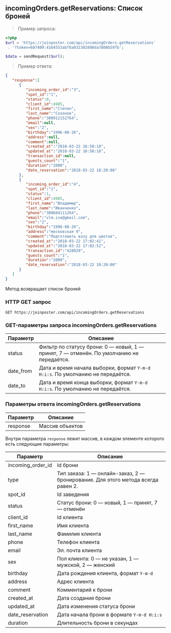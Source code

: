 ## incomingOrders.getReservations: Список броней

> Пример запроса:

```php
<?php
$url = 'https://joinposter.com/api/incomingOrders.getReservations'
 . '?token=687409:4164553abf6a031302898da7800b59fb';

$data = sendRequest($url);

```

> Пример ответа:

```json
{
   "response":[
      {
         "incoming_order_id":"3",
         "spot_id":"1",
         "status":0,
         "client_id":4985,
         "first_name":"Степан",
         "last_name":"Созонов",
         "phone":"380912152764",
         "email":null,
         "sex":"2",
         "birthday":"1996-08-26",
         "address":null,
         "comment":null,
         "created_at":"2018-03-22 16:50:18",
         "updated_at":"2018-03-22 16:50:18",
         "transaction_id":null,
         "guests_count":"1",
         "duration":"2000",
         "date_reservation":"2018-03-22 18:20:00"
      },
      {
         "incoming_order_id":"4",
         "spot_id":"1",
         "status":1,
         "client_id":4985,
         "first_name":"Владимир",
         "last_name":"Иванченко",
         "phone":"380684111264",
         "email":"vlm.iva@gmail.com",
         "sex":"2",
         "birthday":"1996-08-26",
         "address":"московская 9",
         "comment":"Подготовить вазу для цветов",
         "created_at":"2018-03-22 17:02:41",
         "updated_at":"2018-03-22 17:02:52",
         "transaction_id":"428929",
         "guests_count":"1",
         "duration":"2000",
         "date_reservation":"2018-03-22 18:20:00"
      }
   ]
}
```

Метод возвращает список броней

### HTTP GET запрос

`GET https://joinposter.com/api/incomingOrders.getReservations`

### GET-параметры запроса incomingOrders.getReservations

Параметр | Описание
-------- | --------
status | Фильтр по статусу брони: 0 — новый, 1 — принят, 7 — отменён. По умолчанию не передаётся.
date_from | Дата и время начала выборки, формат `Y-m-d H:i:s`. По умолчанию не передаётся.
date_to | Дата и время конца выборки, формат `Y-m-d H:i:s`. По умолчанию не передаётся.

### Параметры ответа incomingOrders.getReservations

Параметр | Описание
-------- | --------
response | Массив объектов

Внутри параметра `response` лежит массив, в каждом элементе которого есть следующие параметры:

Параметр | Описание
-------- | --------
incoming_order_id | Id брони
type | Тип заказа: 1 — онлайн-заказ, 2 — бронирование. Для этого метода всегда равен 2.
spot_id | Id заведения
status | Статус брони: 0 — новый, 1 — принят, 7 — отменён
client_id | Id клиента
first_name | Имя клиента
last_name | Фамилия клиента
phone | Телефон клиента
email | Эл. почта клиента
sex | Пол клиента: 0 — не указан, 1 — мужской, 2 — женский
birthday | Дата рождения клиента, формат `Y-m-d`
address | Адрес клиента
comment | Комментарий к брони
created_at | Дата создания брони
updated_at | Дата изменения статуса брони
date_reservation | Дата начала брони в формате `Y-m-d H:i:s`
duration | Длительность брони в секундах
